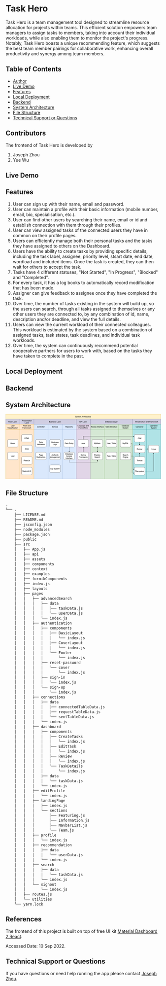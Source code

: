 # Task Hero

Task Hero is a team management tool designed to streamline resource allocation for projects within teams. This efficient solution empowers team managers to assign tasks to members, taking into account their individual workloads, while also enabling them to monitor the project's progress. Notably, Task Hero boasts a unique recommending feature, which suggests the best team member pairings for collaborative work, enhancing overall productivity and synergy among team members.


## Table of Contents

- [Author](#contributors)
- [Live Demo](#Live-Demo)
- [Features](#features)
- [Local Deployment](#local-deployment)
- [Backend](#backend)
- [System Architecture](#system-architecture)
- [File Structure](#file-structure)
- [Technical Support or Questions](#technical-support-or-questions)



## Contributors

The frontend of Task Hero is developed by

1. Joseph Zhou
2. Yue Wu

## Live Demo



## Features

1. User can sign up with their name, email and password.
2. User can maintain a profile with their basic information (mobile number, email, bio, specialisation, etc.).
3. User can find other users by searching their name, email or id and establish connection with them through their profiles.
4. User can view assigned tasks of the connected users they have in common on their profile pages.
5. Users can efficiently manage both their personal tasks and the tasks they have assigned to others on the Dashboard.
6. Users have the ability to create tasks by providing specific details, including the task label, assignee, priority level, stsart date, end date, wordload and included items. Once the task is created, they can then wait for others to accept the task.
7. Tasks have 4 different statuses, "Not Started", "In Progress", "Blocked" and "Completed".
8. For every task, it has a log books to automatically record modification that has been made.
9. Assigner can give feedback to assignee once they have completed the task.
10. Over time, the number of tasks existing in the system will build up, so the users can search, through all tasks assigned to themselves or any other users they are connected to, by any combination of id, name, description and/or deadline, and view the full details.
11. Users can view the current workload of their connected colleagues. This workload is estimated by the system based on a combination of assigned tasks, task states, task deadlines, and individual task workloads.
12. Over time, the system can continuously recommend potential cooperative partners for users to work with, based on the tasks they have taken to complete in the past.

## Local Deployment



## Backend



## System Architecture

![](.\public\Architecture.png)

## File Structure

```
.
└── .
    ├── LICENSE.md
    ├── README.md
    ├── jsconfig.json
    ├── node_modules
    ├── package.json
    ├── public
    ├── src
    │   ├── App.js
    │   ├── api
    │   ├── assets
    │   ├── components
    │   ├── context
    │   ├── examples
    │   ├── formikComponents
    │   ├── index.js
    │   ├── layouts
    │   ├── pages
    │   │   ├── advancedSearch
    │   │   │   ├── data
    │   │   │   │   ├── taskData.js
    │   │   │   │   └── userData.js
    │   │   │   └── index.js
    │   │   ├── authentication
    │   │   │   ├── components
    │   │   │   │   ├── BasicLayout
    │   │   │   │   │   └── index.js
    │   │   │   │   ├── CoverLayout
    │   │   │   │   │   └── index.js
    │   │   │   │   └── Footer
    │   │   │   │       └── index.js
    │   │   │   ├── reset-password
    │   │   │   │   └── cover
    │   │   │   │       └── index.js
    │   │   │   ├── sign-in
    │   │   │   │   └── index.js
    │   │   │   └── sign-up
    │   │   │       └── index.js
    │   │   ├── connections
    │   │   │   ├── data
    │   │   │   │   ├── connectedTableData.js
    │   │   │   │   ├── requestTableData.js
    │   │   │   │   └── sentTableData.js
    │   │   │   └── index.js
    │   │   ├── dashboard
    │   │   │   ├── components
    │   │   │   │   ├── CreateTasks
    │   │   │   │   │   └── index.js
    │   │   │   │   ├── EditTask
    │   │   │   │   │   └── index.js
    │   │   │   │   ├── Review
    │   │   │   │   │   └── index.js
    │   │   │   │   └── TaskDetails
    │   │   │   │       └── index.js
    │   │   │   ├── data
    │   │   │   │   └── taskData.js
    │   │   │   └── index.js
    │   │   ├── editProfile
    │   │   │   └── index.js
    │   │   ├── landingPage
    │   │   │   ├── index.js
    │   │   │   └── sections
    │   │   │       ├── Featuring.js
    │   │   │       ├── Information.js
    │   │   │       ├── NavbarList.js
    │   │   │       └── Team.js
    │   │   ├── profile
    │   │   │   └── index.js
    │   │   ├── recommendation
    │   │   │   ├── data
    │   │   │   │   └── userData.js
    │   │   │   └── index.js
    │   │   ├── search
    │   │   │   ├── data
    │   │   │   │   └── taskData.js
    │   │   │   └── index.js
    │   │   └── signout
    │   │       └── index.js
    │   ├── routes.js
    │   └── utilities
    └── yarn.lock
```

## References

The frontend of this project is built on top of free UI kit [Material Dashboard 2 React](https://github.com/creativetimofficial/material-dashboard-react).

Accessed Date: 10 Sep 2022.

## Technical Support or Questions

If you have questions or need help running the app please contact [Joseph Zhou](josephchow.message@gmail.com).
